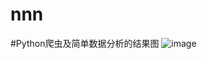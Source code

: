 # nnn
#Python爬虫及简单数据分析的结果图
![image](https://github.com/Lzt438/nnn/blob/main/%E5%B1%8F%E5%B9%95%E6%88%AA%E5%9B%BE%202023-03-03%20173321.png)
